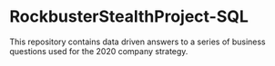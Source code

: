 # RockbusterStealthProject-SQL
This repository contains data driven answers to a series of business questions  used for the 2020 company strategy.
